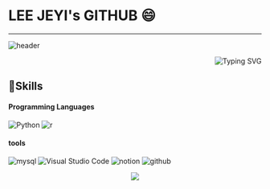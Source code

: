 # LEE JEYI's GITHUB 😄
---
![header](https://capsule-render.vercel.app/api?type=waving&color=c2dfbd&height=140&section=header&text=Nice%20to%20meet%20you&fontSize=40&fontAlignY=33&animation=twinkling)

<div align=right>
  
![Typing SVG](https://readme-typing-svg.herokuapp.com/?color=020202&lines=HI+IM+JAY&font=Redressed&size=25)

</div>


## 💪Skills

#### Programming Languages
![Python](https://img.shields.io/badge/Python-3776AB.svg?&style=for-the-badge&logo=Python&logoColor=white)
![r](https://img.shields.io/badge/r-276DC3.svg?&style=for-the-badge&logo=r&logoColor=white)

#### tools
![mysql](https://img.shields.io/badge/mysql-4479A1.svg?&style=for-the-badge&logo=mysql&logoColor=white)
![Visual Studio Code](https://img.shields.io/badge/Visual%20Studio%20Code-007ACC.svg?&style=for-the-badge&logo=Visual%20Studio%20Code&logoColor=white)
![notion](https://img.shields.io/badge/notion-000000.svg?&style=for-the-badge&logo=notion&logoColor=white)
![github](https://img.shields.io/badge/github-181717.svg?&style=for-the-badge&logo=github&logoColor=white)


<p align="center">
  <img src="https://capsule-render.vercel.app/api?type=waving&color=c2dfbd&height=120&animation=fadeIn&section=footer&text=🌳🌳🌳&fontAlign=70">
</p>

